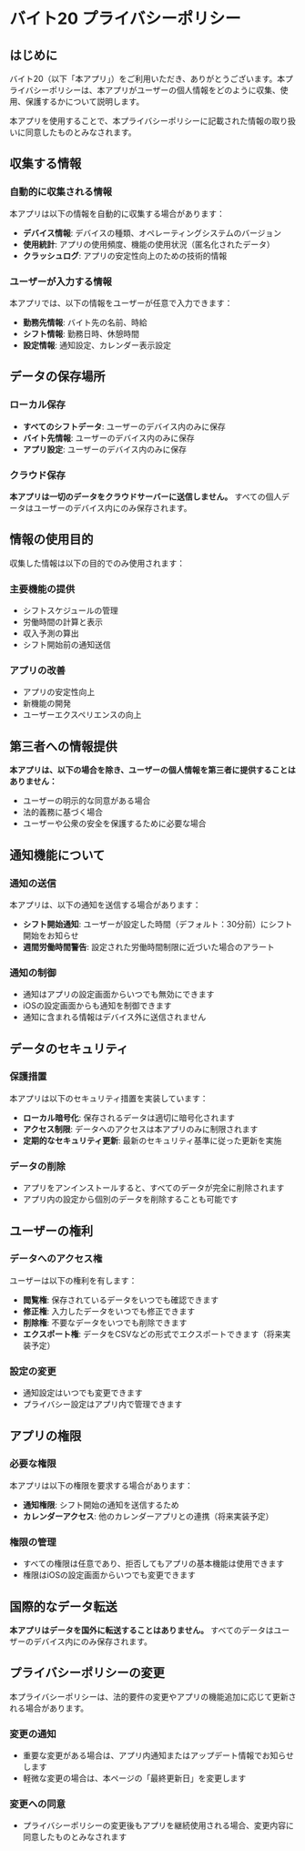 # バイト20 プライバシーポリシー

## はじめに

バイト20（以下「本アプリ」）をご利用いただき、ありがとうございます。本プライバシーポリシーは、本アプリがユーザーの個人情報をどのように収集、使用、保護するかについて説明します。

本アプリを使用することで、本プライバシーポリシーに記載された情報の取り扱いに同意したものとみなされます。

## 収集する情報

### 自動的に収集される情報

本アプリは以下の情報を自動的に収集する場合があります：

- **デバイス情報**: デバイスの種類、オペレーティングシステムのバージョン
- **使用統計**: アプリの使用頻度、機能の使用状況（匿名化されたデータ）
- **クラッシュログ**: アプリの安定性向上のための技術的情報

### ユーザーが入力する情報

本アプリでは、以下の情報をユーザーが任意で入力できます：

- **勤務先情報**: バイト先の名前、時給
- **シフト情報**: 勤務日時、休憩時間
- **設定情報**: 通知設定、カレンダー表示設定

## データの保存場所

### ローカル保存

- **すべてのシフトデータ**: ユーザーのデバイス内のみに保存
- **バイト先情報**: ユーザーのデバイス内のみに保存
- **アプリ設定**: ユーザーのデバイス内のみに保存

### クラウド保存

**本アプリは一切のデータをクラウドサーバーに送信しません。** すべての個人データはユーザーのデバイス内にのみ保存されます。

## 情報の使用目的

収集した情報は以下の目的でのみ使用されます：

### 主要機能の提供
- シフトスケジュールの管理
- 労働時間の計算と表示
- 収入予測の算出
- シフト開始前の通知送信

### アプリの改善
- アプリの安定性向上
- 新機能の開発
- ユーザーエクスペリエンスの向上

## 第三者への情報提供

**本アプリは、以下の場合を除き、ユーザーの個人情報を第三者に提供することはありません：**

- ユーザーの明示的な同意がある場合
- 法的義務に基づく場合
- ユーザーや公衆の安全を保護するために必要な場合

## 通知機能について

### 通知の送信

本アプリは、以下の通知を送信する場合があります：

- **シフト開始通知**: ユーザーが設定した時間（デフォルト：30分前）にシフト開始をお知らせ
- **週間労働時間警告**: 設定された労働時間制限に近づいた場合のアラート

### 通知の制御

- 通知はアプリの設定画面からいつでも無効にできます
- iOSの設定画面からも通知を制御できます
- 通知に含まれる情報はデバイス外に送信されません

## データのセキュリティ

### 保護措置

本アプリは以下のセキュリティ措置を実装しています：

- **ローカル暗号化**: 保存されるデータは適切に暗号化されます
- **アクセス制限**: データへのアクセスは本アプリのみに制限されます
- **定期的なセキュリティ更新**: 最新のセキュリティ基準に従った更新を実施

### データの削除

- アプリをアンインストールすると、すべてのデータが完全に削除されます
- アプリ内の設定から個別のデータを削除することも可能です

## ユーザーの権利

### データへのアクセス権

ユーザーは以下の権利を有します：

- **閲覧権**: 保存されているデータをいつでも確認できます
- **修正権**: 入力したデータをいつでも修正できます
- **削除権**: 不要なデータをいつでも削除できます
- **エクスポート権**: データをCSVなどの形式でエクスポートできます（将来実装予定）

### 設定の変更

- 通知設定はいつでも変更できます
- プライバシー設定はアプリ内で管理できます

## アプリの権限

### 必要な権限

本アプリは以下の権限を要求する場合があります：

- **通知権限**: シフト開始の通知を送信するため
- **カレンダーアクセス**: 他のカレンダーアプリとの連携（将来実装予定）

### 権限の管理

- すべての権限は任意であり、拒否してもアプリの基本機能は使用できます
- 権限はiOSの設定画面からいつでも変更できます

## 国際的なデータ転送

**本アプリはデータを国外に転送することはありません。** すべてのデータはユーザーのデバイス内にのみ保存されます。

## プライバシーポリシーの変更

本プライバシーポリシーは、法的要件の変更やアプリの機能追加に応じて更新される場合があります。

### 変更の通知

- 重要な変更がある場合は、アプリ内通知またはアップデート情報でお知らせします
- 軽微な変更の場合は、本ページの「最終更新日」を変更します

### 変更への同意

- プライバシーポリシーの変更後もアプリを継続使用される場合、変更内容に同意したものとみなされます
